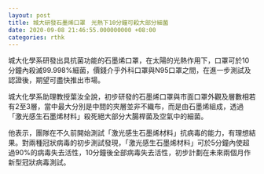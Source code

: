 ```yaml
---
layout: post
title: 城大研發石墨烯口罩　光熱下10分鐘可殺大部分細菌
date: 2020-09-08 21:46:55.000000000 +08:00
categories: rthk
---
```


城大化學系研發出具抗菌功能的石墨烯口罩，在太陽的光熱作用下，口罩可於10分鐘內殺滅99.998%細菌，價錢介乎外科口罩與N95口罩之間，在進一步測試及認證後，期望可盡快推出市場。

城大化學系助理教授葉汝全說，初步研發的石墨烯口罩與市面口罩外觀及層數相若有2至3層，當中最大分別是中間的夾層並非不織布，而是由石墨烯組成，透過「激光感生石墨烯材料」殺死絕大部分大腸桿菌及空氣中的細菌。

他表示，團隊在不久前開始測試「激光感生石墨烯材料」抗病毒的能力，有理想結果。對兩種冠狀病毒的初步測試發現，「激光感生石墨烯材料」可於5分鐘內使超過90%的病毒失去活性，10分鐘後全部病毒失去活性，初步計劃在未來兩個月作新型冠狀病毒測試。
